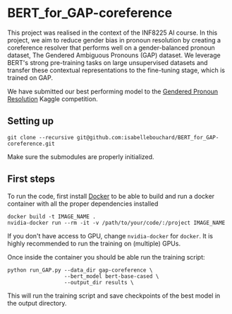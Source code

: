 # BERT_for_GAP-coreference

This project was realised in the context of the INF8225 AI course. In this project,
we aim to reduce gender bias in pronoun resolution by creating a coreference 
resolver that performs well on a gender-balanced pronoun dataset, The Gendered 
Ambiguous Pronouns (GAP) dataset. We leverage BERT's strong pre-training tasks on 
large unsupervised datasets and transfer these contextual representations to the fine-tuning stage, which is trained on GAP.

We have submitted our best performing model to the [Gendered Pronoun Resolution](https://www.kaggle.com/c/gendered-pronoun-resolution/) Kaggle competition. 


## Setting up
```
git clone --recursive git@github.com:isabellebouchard/BERT_for_GAP-coreference.git
```
Make sure the submodules are properly initialized. 


## First steps

To run the code, first install [Docker](https://docs.docker.com/install/) to be able
to build and run a docker container with all the proper dependencies installed
```
docker build -t IMAGE_NAME .
nvidia-docker run --rm -it -v /path/to/your/code/:/project IMAGE_NAME
```

If you don't have access to GPU, change `nvidia-docker` for `docker`. It is 
highly recommended to run the training on (multiple) GPUs.

Once inside the container you should be able run the training script:
```
python run_GAP.py --data_dir gap-coreference \
                  --bert_model bert-base-cased \
                  --output_dir results \
```
This will run the training script and save checkpoints of the best model in the 
output directory.
